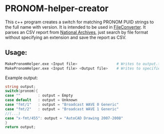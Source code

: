 # PRONOM-helper-creator

This c++ program creates a switch for matching PRONOM PUID strings to the full name with version. It is intended to be used in [FileConverter](https://github.com/larsmhaugland/file-converter/blob/main/src/HelperClasses/PronomHelper.cs). It parses an CSV report from [National Archives](https://www.nationalarchives.gov.uk/PRONOM/Format/proFormatSearch.aspx?status=new), just search by file format without specifying an extension and save the report as CSV. 

## Usage:
```sh
MakePronomHelper.exe <Input file>                  # Writes to output.txt
MakePronomHelper.exe <Input file> <Output file>    # Writes to specified file
```

Example output:
```csharp
string output;
switch(pronom){
case ""        : output = Empty                                                       ; break;
case default   : output = Unknown                                                     ; break;
case "fmt/1"   : output = "Broadcast WAVE 0 Generic"                                  ; break;
case "fmt/2"   : output = "Broadcast WAVE 1 Generic"                                  ; break;
//(...)
case "x-fmt/455": output = "AutoCAD Drawing 2007-2008"                                ; break;
}
return output;
```

